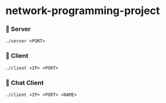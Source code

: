 # network-programming-project
### 🧸 Server
```./server <PORT>```

### 🧸 Client
```./client <IP> <PORT>```

### 🧸 Chat Client
```./client <IP> <PORT> <NAME>```
